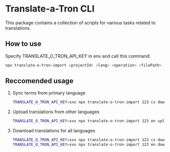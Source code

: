 # Translate-a-Tron CLI

This package contains a collection of scripts for various tasks related to translations.

## How to use

Specify TRANSLATE_O_TRON_API_KEY in env and call this command:

```bash
npx translate-o-tron-import <projectId> <lang> <operation> <filePath>
```

## Reccomended usage

1. Sync terms from primary language

   ```bash
   TRANSLATE_O_TRON_API_KEY=xxx npx translate-o-tron-import 123 cs download  ./public/locales/cs/translation.json
   ```

2. Upload translations from other languages

   ```bash
   TRANSLATE_O_TRON_API_KEY=xxx npx translate-o-tron-import 123 en upload  ./public/locales/en/translation.json
   ```

3. Download translations for all languages
   ```bash
   TRANSLATE_O_TRON_API_KEY=xxx npx translate-o-tron-import 123 cs download  ./public/locales/cs/translation.json
   TRANSLATE_O_TRON_API_KEY=xxx npx translate-o-tron-import 123 en download  ./public/locales/en/translation.json
   ```

